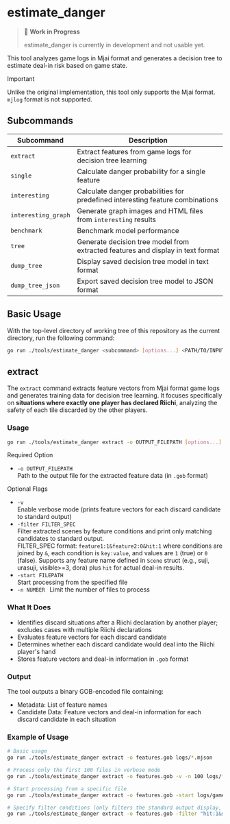# estimate_danger

> 🚧 **Work in Progress**
>
> estimate_danger is currently in development and not usable yet.

This tool analyzes game logs in Mjai format and generates a decision tree to estimate deal-in risk based on game state.

> [!IMPORTANT]
> Unlike the original implementation, this tool only supports the Mjai format.
> `mjlog` format is not supported.

## Subcommands

| Subcommand          | Description                                                                     |
| ------------------- | ------------------------------------------------------------------------------- |
| `extract`           | Extract features from game logs for decision tree learning                      |
| `single`            | Calculate danger probability for a single feature                               |
| `interesting`       | Calculate danger probabilities for predefined interesting feature combinations  |
| `interesting_graph` | Generate graph images and HTML files from `interesting` results                 |
| `benchmark`         | Benchmark model performance                                                     |
| `tree`              | Generate decision tree model from extracted features and display in text format |
| `dump_tree`         | Display saved decision tree model in text format                                |
| `dump_tree_json`    | Export saved decision tree model to JSON format                                 |

## Basic Usage

With the top-level directory of working tree of this repository as the current directory, run the following command:

```sh
go run ./tools/estimate_danger <subcommand> [options...] <PATH/TO/INPUT_FILES>
```

## extract

The `extract` command extracts feature vectors from Mjai format game logs and generates training data for decision tree learning.
It focuses specifically on **situations where exactly one player has declared Riichi**, analyzing the safety of each tile discarded by the other players.

### Usage

```sh
go run ./tools/estimate_danger extract -o OUTPUT_FILEPATH [options...] <PATH/TO/INPUT_FILES>
```

Required Option

- `-o OUTPUT_FILEPATH`  
Path to the output file for the extracted feature data (in `.gob` format)

Optional Flags

- `-v`  
Enable verbose mode (prints feature vectors for each discard candidate to standard output)
- `-filter FILTER_SPEC`  
Filter extracted scenes by feature conditions and print only matching candidates to standard output.  
FILTER_SPEC format: `feature1:1&feature2:0&hit:1` where conditions are joined by `&`, each condition is `key:value`, and values are `1` (true) or `0` (false). Supports any feature name defined in `Scene` struct (e.g., suji, urasuji, visible>=3, dora) plus `hit` for actual deal-in results.
- `-start FILEPATH`  
Start processing from the specified file
- `-n NUMBER ` 
Limit the number of files to process

### What It Does

- Identifies discard situations after a Riichi declaration by another player; excludes cases with multiple Riichi declarations
- Evaluates feature vectors for each discard candidate
- Determines whether each discard candidate would deal into the Riichi player's hand
- Stores feature vectors and deal-in information in `.gob` format

### Output

The tool outputs a binary GOB-encoded file containing:

- Metadata: List of feature names
- Candidate Data: Feature vectors and deal-in information for each discard candidate in each situation

### Example of Usage

```sh
# Basic usage
go run ./tools/estimate_danger extract -o features.gob logs/*.mjson

# Process only the first 100 files in verbose mode
go run ./tools/estimate_danger extract -o features.gob -v -n 100 logs/*.mjson

# Start processing from a specific file
go run ./tools/estimate_danger extract -o features.gob -start logs/game_050.mjson logs/*.mjson

# Specify filter conditions (only filters the standard output display, does not affect data extraction)
go run ./tools/estimate_danger extract -o features.gob -filter "hit:1&suji:0" logs/*.mjson
```
